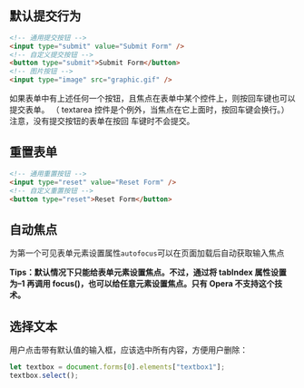 ## 默认提交行为

```html
<!-- 通用提交按钮 -->
<input type="submit" value="Submit Form" />
<!-- 自定义提交按钮 -->
<button type="submit">Submit Form</button>
<!-- 图片按钮 -->
<input type="image" src="graphic.gif" />
```

如果表单中有上述任何一个按钮，且焦点在表单中某个控件上，则按回车键也可以提交表单。
（ textarea 控件是个例外，当焦点在它上面时，按回车键会换行。）注意，没有提交按钮的表单在按回
车键时不会提交。

## 重置表单

```html
<!-- 通用重置按钮 -->
<input type="reset" value="Reset Form" />
<!-- 自定义重置按钮 -->
<button type="reset">Reset Form</button>
```

## 自动焦点

为第一个可见表单元素设置属性`autofocus`可以在页面加载后自动获取输入焦点

**Tips：默认情况下只能给表单元素设置焦点。不过，通过将 tabIndex 属性设置为–1 再调用 focus()，也可以给任意元素设置焦点。只有 Opera 不支持这个技术。**

## 选择文本

用户点击带有默认值的输入框，应该选中所有内容，方便用户删除：

```js
let textbox = document.forms[0].elements["textbox1"];
textbox.select();
```
